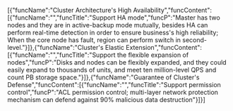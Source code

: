 [{"funcName":"Cluster Architecture's High Availability","funcContent":[{"funcName":"","funcTitle":"Support HA mode","funcP":"Master has two nodes and they are in active-backup mode mutually, besides HA can perform real-time detection in order to ensure business's high reliability; When the core node has fault, region can perform switch in second-level."}]},{"funcName":"Cluster's Elastic Extension","funcContent":[{"funcName":"","funcTitle":"Support the flexible expansion of nodes","funcP":"Disks and nodes can be flexibly expanded, and they could easily expand to thousands of units, and meet ten million-level QPS and count PB storage space."}]},{"funcName":"Guarantee of Cluster's Defense","funcContent":[{"funcName":"","funcTitle":"Support permission control","funcP":"ACL permission control; multi-layer network protection mechanism can defend against 90% malicious data destruction"}]}]